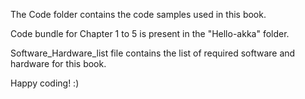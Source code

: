 The Code folder contains the code samples used in this book.

Code bundle for Chapter 1 to 5 is present in the "Hello-akka" folder.

Software_Hardware_list file contains the list of required software and hardware for this book.

Happy coding! :)
